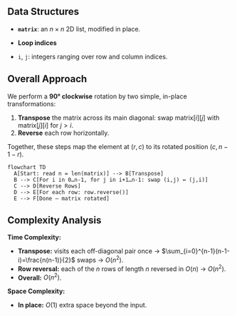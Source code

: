 ## Data Structures

* **`matrix`**: an $n\times n$ 2D list, modified in place.

* **Loop indices**
* `i`, `j`: integers ranging over row and column indices.

## Overall Approach

We perform a **90° clockwise** rotation by two simple, in-place transformations:

1. **Transpose** the matrix across its main diagonal: swap $\text{matrix}[i][j]$ with $\text{matrix}[j][i]$ for $j>i$.
2. **Reverse** each row horizontally.

Together, these steps map the element at $(r,c)$ to its rotated position $(c,\,n-1-r)$.

```mermaid
flowchart TD
  A[Start: read n = len(matrix)] --> B[Transpose]
  B --> C[For i in 0…n-1, for j in i+1…n-1: swap (i,j) ↔ (j,i)]
  C --> D[Reverse Rows]
  D --> E[For each row: row.reverse()]
  E --> F[Done – matrix rotated]
```

## Complexity Analysis

**Time Complexity:**

* **Transpose:** visits each off-diagonal pair once → $\sum_{i=0}^{n-1}(n-1-i)=\frac{n(n-1)}{2}$ swaps → $O(n^2)$.
* **Row reversal:** each of the $n$ rows of length $n$ reversed in $O(n)$ → $O(n^2)$.
* **Overall:** $O(n^2)$.

**Space Complexity:**

* **In place:** $O(1)$ extra space beyond the input.

